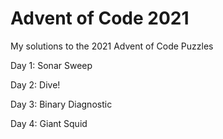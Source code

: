 # Advent of Code 2021
My solutions to the 2021 Advent of Code Puzzles

Day 1: Sonar Sweep

Day 2: Dive!

Day 3: Binary Diagnostic

Day 4: Giant Squid

